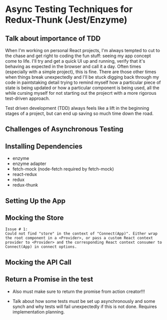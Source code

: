 # Async Testing Techniques for Redux-Thunk (Jest/Enzyme)

## Talk about importance of TDD

When I'm working on personal React projects, I'm always tempted to cut to the chase and get right to coding the fun stuff: seeing my app concept come to life.  I'll try and get a quick UI up and running, verify that it's behaving as expected in the browser and call it a day.  Often times (especially with a simple project), this is fine.  There are those other times when things break unexpectedly and I'll be stuck digging back through my code in paintstaking detail trying to remind myself how a particular piece of state is being updated or how a particular component is being used, all the while cursing myself for not starting out the projecrt with a more rigorous test-driven approach.

Test driven development (TDD) always feels like a lift in the beginning stages of a project, but can end up saving so much time down the road.  

## Challenges of Asynchronous Testing

## Installing Dependencies
- enzyme
- enzyme adapter
- fetch-mock (node-fetch required by fetch-mock)
- react-redux
- redux
- redux-thunk

## Setting Up the App

## Mocking the Store

    Issue # 1:
    Could not find "store" in the context of "Connect(App)". Either wrap the root component in a <Provider>, or pass a custom React context provider to <Provider> and the corresponding React context consumer to Connect(App) in connect options.


## Mocking the API Call

## Return a Promise in the test 

* Also must make sure to return the promise from action creator!!!

* Talk about how some tests must be set up asynchronously and some synch and why tests will fail unexpectedly if this is not done.  Requires implementation planning.